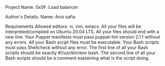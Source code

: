 Project Name.
0x0F. Load balancer

Author's Details.
Name: Anis safia

Requirements
Allowed editors: vi, vim, emacs.
All your files will be interpreted/compiled on Ubuntu 20.04 LTS.
All your files should end with a new line.
Your Puppet manifests must pass puppet-lint version 2.1.1 without any errors.
All your Bash script files must be executable.
Your Bash scripts must pass Shellcheck without any error.
The first line of all your Bash scripts should be exactly #!/usr/bin/env bash.
The second line of all your Bash scripts should be a comment explaining what is the script doing.
